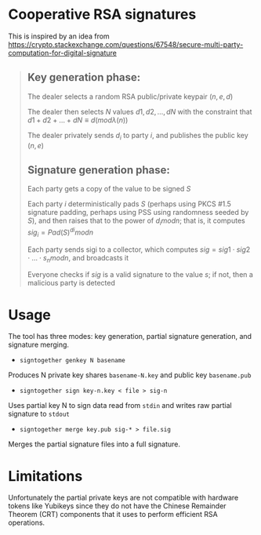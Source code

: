 # Cooperative RSA signatures

This is inspired by an idea from https://crypto.stackexchange.com/questions/67548/secure-multi-party-computation-for-digital-signature

> ## Key generation phase:
>
> The dealer selects a random RSA public/private keypair $(n,e,d)$
> 
> The dealer then selects $N$ values $d1,d2,…,dN$ with the constraint that $d1+d2+…+dN≡d(modλ(n))$
> 
> The dealer privately sends $d_i$ to party $i$, and publishes the public key $(n,e)$
>
> ## Signature generation phase:
>
> Each party gets a copy of the value to be signed $S$
> 
> Each party $i$ deterministically pads $S$ (perhaps using PKCS #1.5 signature padding,
> perhaps using PSS using randomness seeded by $S$), and then raises that to the power of $d_i mod n$;
> that is, it computes $sig_i=Pad(S)^{di} mod n$
> 
> Each party sends sigi to a collector, which computes $sig=sig1⋅sig2⋅…⋅s_n mod n$, and broadcasts it
> 
> Everyone checks if $sig$ is a valid signature to the value $s$; if not, then a malicious party is detected


# Usage

The tool has three modes: key generation, partial signature generation, and signature merging.

* `signtogether genkey N basename`

Produces N private key shares `basename-N.key` and public key `basename.pub`

* `signtogether sign key-n.key < file > sig-n`

Uses partial key N to sign data read from `stdin` and writes raw partial signature to `stdout`

* `signtogether merge key.pub sig-* > file.sig`

Merges the partial signature files into a full signature.


# Limitations

Unfortunately the partial private keys are not compatible with hardware tokens like Yubikeys
since they do not have the Chinese Remainder Theorem (CRT) components that it uses to perform
efficient RSA operations.


